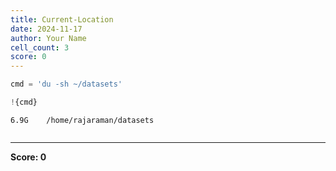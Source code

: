 ```yaml
---
title: Current-Location
date: 2024-11-17
author: Your Name
cell_count: 3
score: 0
---
```


```python
cmd = 'du -sh ~/datasets'
```


```python
!{cmd}
```

    6.9G	/home/rajaraman/datasets



```python

```


---
**Score: 0**
